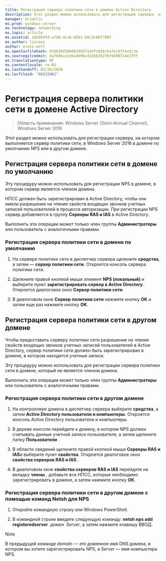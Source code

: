 ```yaml
---
title: Регистрация сервера политики сети в домене Active Directory
description: Этот раздел можно использовать для регистрации сервера, на котором выполняется сервер политики сети, в Windows Server 2016 в домене по умолчанию NPS или в другом домене.
manager: brianlic
ms.prod: windows-server
ms.technology: networking
ms.topic: article
ms.assetid: 2de954fd-a7d8-4cc6-85b1-b0c3c06f788f
ms.author: lizross
author: eross-msft
ms.openlocfilehash: 63d630250b0b24937a3dfc01bcba7ec63faa3c3e
ms.sourcegitcommit: da7b9bce1eba369bcd156639276f6899714e279f
ms.translationtype: MT
ms.contentlocale: ru-RU
ms.lasthandoff: 03/26/2020
ms.locfileid: "80315962"
---
```

# <a name="register-an-nps-in-an-active-directory-domain"></a>Регистрация сервера политики сети в домене Active Directory

>Область применения: Windows Server (Semi-Annual Channel), Windows Server 2016

Этот раздел можно использовать для регистрации сервера, на котором выполняется сервер политики сети, в Windows Server 2016 в домене по умолчанию NPS или в другом домене.

## <a name="register-an-nps-in-its-default-domain"></a>Регистрация сервера политики сети в домене по умолчанию

Эту процедуру можно использовать для регистрации NPS в домене, в котором сервер является членом домена. 

НПСС должен быть зарегистрирован в Active Directory, чтобы они имели разрешение на чтение свойств входящих звонков учетных записей пользователей в процессе авторизации. При регистрации NPS сервер добавляется в группу **Серверы RAS и IAS** в Active Directory.

Выполнить эти операции может только член группы **Администраторы** или пользователь с аналогичными правами.

### <a name="to-register-an-nps-in-its-default-domain"></a>Регистрация сервера политики сети в домене по умолчанию


1. На сервере политики сети в диспетчер сервера щелкните **средства**, а затем — **сервер политики сети**. Откроется консоль сервера политики сети.

2. Щелкните правой кнопкой мыши элемент **NPS (локальный)** и выберите пункт **зарегистрировать сервер в Active Directory**. Откроется диалоговое окно **Сервер политики сети**.

3. В диалоговом окне **Сервер политики сети** нажмите кнопку **OK** и затем еще раз нажмите кнопку **OK**.

## <a name="register-an-nps-in-another-domain"></a>Регистрация сервера политики сети в другом домене

Чтобы предоставить серверу политики сети разрешение на чтение свойств входящих звонков учетных записей пользователей в Active Directory, сервер политики сети должен быть зарегистрирован в домене, в котором находятся учетные записи.

Эту процедуру можно использовать для регистрации сервера политики сети в домене, который не является членом домена.

Выполнить эти операции может только член группы **Администраторы** или пользователь с аналогичными правами.

### <a name="to-register-an-nps-in-another-domain"></a>Регистрация сервера политики сети в другом домене

1. На контроллере домена в диспетчер сервера выберите **средства**, а затем **Active Directory пользователи и компьютеры**. Откроется консоль Active Directory пользователи и компьютеры.

2. В дереве консоли перейдите к домену, в котором NPS должен считывать данные учетной записи пользователя, а затем щелкните папку **Пользователи** . 

3. В области сведений щелкните правой кнопкой мыши **Серверы RAS и IAS**и выберите пункт **свойства**. Откроется диалоговое окно **свойства серверов RAS и IAS** .

4. В диалоговом окне **свойства серверов RAS и IAS** перейдите на вкладку **члены** , добавьте все НПСС, которые необходимо зарегистрировать в домене, а затем нажмите кнопку **ОК**.


### <a name="to-register-an-nps-in-another-domain-by-using-netsh-commands-for-nps"></a>Регистрация сервера политики сети в другом домене с помощью команд Netsh для NPS

1. Откройте командную строку или Windows PowerShell. 

2. В командной строке введите следующую команду: **netsh nps add registeredserver** &nbsp;*домен* &nbsp;*Server*, а затем нажмите клавишу ВВОД.

>[!NOTE]
>В предыдущей команде *domain* — это доменное имя DNS домена, в котором вы хотите зарегистрировать NPS, а *Server* — имя компьютера NPS.

